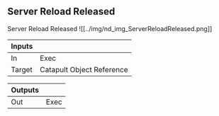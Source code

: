 ## Server Reload Released
Server Reload Released
![[../img/nd_img_ServerReloadReleased.png]]

|Inputs||
|--|--|
| In | Exec |
| Target | Catapult Object Reference |

|Outputs||
|--|--|
| Out | Exec |
